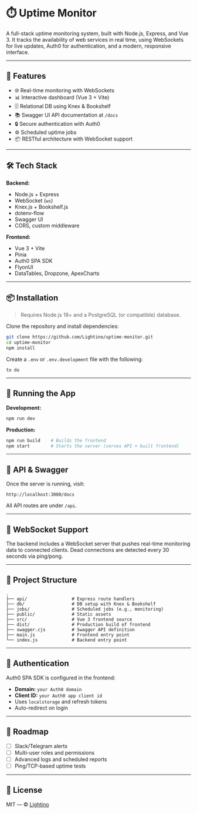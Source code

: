 # ⏱️ Uptime Monitor

A full-stack uptime monitoring system, built with Node.js, Express, and Vue 3. It tracks the availability of web services in real time, using WebSockets for live updates, Auth0 for authentication, and a modern, responsive interface.

---

## 🚀 Features

- 🌐 Real-time monitoring with WebSockets  
- 📊 Interactive dashboard (Vue 3 + Vite)  
- 🗄️ Relational DB using Knex & Bookshelf  
- 📚 Swagger UI API documentation at `/docs`  
- 🔒 Secure authentication with Auth0  
- ⚙️ Scheduled uptime jobs  
- 📦 RESTful architecture with WebSocket support  

---

## 🛠️ Tech Stack

**Backend:**

- Node.js + Express  
- WebSocket (`ws`)  
- Knex.js + Bookshelf.js  
- dotenv-flow  
- Swagger UI  
- CORS, custom middleware  

**Frontend:**

- Vue 3 + Vite  
- Pinia  
- Auth0 SPA SDK  
- FlyonUI  
- DataTables, Dropzone, ApexCharts  

---

## 📦 Installation

> Requires Node.js 18+ and a PostgreSQL (or compatible) database.

Clone the repository and install dependencies:

```bash
git clone https://github.com/Lightino/uptime-monitor.git
cd uptime-monitor
npm install
```

Create a `.env` or `.env.development` file with the following:

```env
to do
```

---

## 🔧 Running the App

**Development:**

```bash
npm run dev
```

**Production:**

```bash
npm run build    # Builds the frontend
npm start        # Starts the server (serves API + built frontend)
```

---

## 🧪 API & Swagger

Once the server is running, visit:

```
http://localhost:3000/docs
```

All API routes are under `/api`.

---

## 📡 WebSocket Support

The backend includes a WebSocket server that pushes real-time monitoring data to connected clients. Dead connections are detected every 30 seconds via ping/pong.

---

## 📁 Project Structure

```
.
├── api/                 # Express route handlers
├── db/                  # DB setup with Knex & Bookshelf
├── jobs/                # Scheduled jobs (e.g., monitoring)
├── public/              # Static assets
├── src/                 # Vue 3 frontend source
├── dist/                # Production build of frontend
├── swagger.cjs          # Swagger API definition
├── main.js              # Frontend entry point
└── index.js             # Backend entry point
```

---

## 🔐 Authentication

Auth0 SPA SDK is configured in the frontend:

- **Domain:** `your Auth0 domain`  
- **Client ID:** `your Auth0 app client id`  
- Uses `localstorage` and refresh tokens  
- Auto-redirect on login  

---

## 📌 Roadmap

- [ ] Slack/Telegram alerts  
- [ ] Multi-user roles and permissions  
- [ ] Advanced logs and scheduled reports  
- [ ] Ping/TCP-based uptime tests  

---

## 📄 License

MIT — © [Lightino](https://github.com/Lightino)